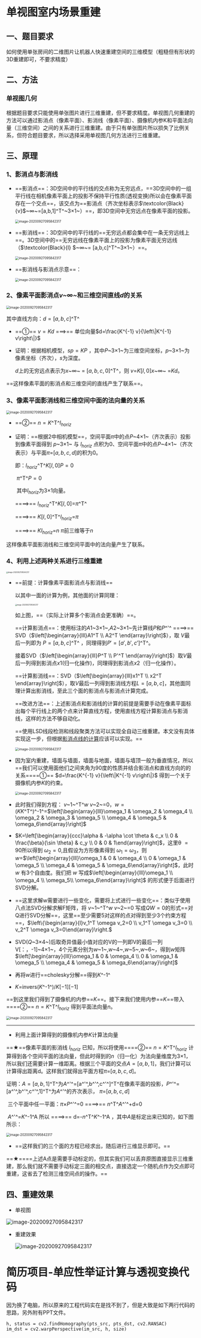 # 单视图室内场景重建

## 一、题目要求

如何使用单张房间的二维图片让机器人快速重建空间的三维模型（粗糙但有形状的3D重建即可，不要求精度）

## 二、方法

### 单视图几何

根据题目要求只能使用单张图片进行三维重建，但不要求精度。单视图几何重建的方法可以通过影消点（像素平面）、影消线（像素平面）、摄像机内参K和平面法向量（三维空间）之间的关系进行三维重建。由于只有单张图片所以损失了比例关系，但符合题目要求，所以选择采用单视图几何方法进行三维重建。

## 三、原理

### 1、影消点与影消线

   - ==影消点==：3D空间中的平行线的交点称为无穷远点，==3D空间中的一组平行线在相机像素平面上的投影不保持平行性质(透视变换)所以会在像素平面存在一个交点==，该交点为==影消点（齐次坐标表示$\textcolor{Black}{v}$~∞~=[a,b,1]^T^~3×1~）==，即3D空间中无穷远点在像素平面的投影。

     <img src="D:\桌面\offer\校招\灵动方程\图片\影消点.jpg" alt="image-20200927095842317" style="zoom:60%;" />

   - ==影消线==：3D空间中的平行线的==无穷远点都会集中在一条无穷远线上==。3D空间中的==无穷远线在像素平面上的投影为像素平面无穷远线（$\textcolor{Black}{l} $~∞~= [a,b,c]^T^~3×1~）==。

     <img src="D:\桌面\offer\校招\灵动方程\图片\影消线投影.png" alt="image-20200927095842317" style="zoom:60%;" />

   - ==影消线与影消点示意==：

     

     

     <img src="D:\桌面\offer\校招\灵动方程\图片\影消线，影消点.jpg" alt="image-20200927095842317" style="zoom:60%;" />

     

### 2、像素平面影消点$v$~∞~和三维空间直线$d$的关系

<img src="D:\桌面\offer\校招\灵动方程\图片\点与直线.jpg" alt="image-20200927095842317" style="zoom:60%;" />

其中直线方向：$d=[a,b,c]$^T^

- ==①== $v=Kd$     ===>==    单位向量$d=\frac{K^{-1} v}{\left\|K^{-1} v\right\|}$ 

- 证明：根据相机模型，$sp=KP$  ，其中$P$~3×1~为三维空间坐标，$p$~3×1~为像素坐标（齐次），$s$为深度。

  $d$上的无穷远点表示为$x$~∞~ = $[a,b,c,0]$^T^，则 $v$=$K[I,0]$$x$~∞~ =$Kd$。

==这样像素平面的影消点和三维空间的直线产生了联系==。

### 3、像素平面影消线和三维空间中面的法向量的关系

<img src="D:\桌面\offer\校招\灵动方程\图片\法向量和影消线.jpg" alt="image-20200927095842317" style="zoom:60%;" />

- ==②== $n=K$^T^$l_{\text {$horiz$}}$

- 证明：==根据2中相机模型==，空间平面$π$中的点$P$~4×1~（齐次表示）投影到像素平面得到 $p$~3×1~ 与 $l_{\text {$horiz$}}$ 点积为0、空间平面$π$中的点$P$~4×1~（齐次表示）与平面$π$=$[a,b,c,d]$的积为0。

  即：$l_{\text {$horiz$}}$^T^$K[I,0]P=0$

  ​		$π$^T^$P=0$

  ​		其中$l_{\text {$horiz$}}$为3×1向量。

  ====>==    $l_{\text {$horiz$}}$^T^$K[I,0]$=$π$^T^

  ====>==    $K[I,0]$^T^$l_{\text {$horiz$}}$=$π$

  ====>==	$K$$l_{\text {$horiz$}}$=$n$                $π$前三维等于$n$

这样像素平面影消线和三维空间平面中的法向量产生了联系。

### 4、利用上述两种关系进行三维重建

<img src="D:\桌面\offer\校招\灵动方程\图片\两种关系.jpg" alt="image-20200927095842317" style="zoom:30%;" />

- ==前提：计算像素平面影消点与影消线==

  以其中一面的计算为例，其他面的计算同理：

  <img src="D:\桌面\offer\校招\灵动方程\图片\计算影消.jpg" alt="image-20200927095842317" style="zoom:30%;" />

  如上图，==（实际上计算多个影消点会更准确）==。

  ==计算影消点==：使用标注的$A1$~3×1~,$A2$~3×1~先计算线$P$和$P$^'^    ====>==   SVD（$\left[\begin{array}{lll}A1^T \\ A2^T  \end{array}\right]$），取 $V$最后一列即为 $P=[a,b,c]$^T^ ，同理得到$P'=[a',b',c']$^T^。

  接着SVD（$\left[\begin{array}{lll}P^T \\ P'^T  \end{array}\right]$）取$V$最后一列得到影消点$x1$(归一化操作)，同理得到影消点$x2$（归一化操作）。

  ==计算影消线==：SVD（$\left[\begin{array}{lll}x1^T \\ x2^T  \end{array}\right]$），取$V$最后一列得到影消线方程$L=[a,b,c]$，其他面同理计算出影消线，至此三个面的影消点与影消点计算完成。

  ==改进方法==：上述影消点和影消线的计算的前提是需要手动在像素平面标出每个平行线上的两个点来计算直线方程，使用直线方程计算影消点与影消线，这样的方法不够自动化。

  ==使用LSD线段检测和线段聚类方法可以实现全自动三维重建。本文没有具体实现这一步，但根据[影消点线的计算](https://blog.csdn.net/ydy1107/article/details/121355836)应该可以实现。==

  <img src="D:\桌面\offer\校招\灵动方程\图片\自动计算影消.jpg" alt="image-20200927095842317" style="zoom:60%;" />

  

- 因为室内重建，墙面与墙面，墙面与地面，墙面与墙顶一般为垂直情况，所以==我们可以使用面他们之间夹角为90度的性质并结合影消点和直线方向的的关系====①==  $d=\frac{K^{-1} v}{\left\|K^{-1} v\right\|}$ 得到一个关于摄像机内参$K$的约束。

  <img src="D:\桌面\offer\校招\灵动方程\图片\两组平行线夹角.png" alt="image-20200927095842317" style="zoom:60%;" />

  

- 此时我们得到方程：  $v$~1~^T^$w$ $v$~2~=0，$w=(KK$^T^)^-1^$=$$\left[\begin{array}{lll}\omega_1 & \omega_2 & \omega_4 \\ \omega_2 & \omega_3 & \omega_5 \\ \omega_4 & \omega_5 & \omega_6\end{array}\right]$

- $K=\left[\begin{array}{ccc}\alpha & -\alpha \cot \theta & c_x \\ 0 & \frac{\beta}{\sin \theta} & c_y \\ 0 & 0 & 1\end{array}\right]$，这里θ $=90$所以得到  $\omega_2=0$,且假设为方形像素得到  $\omega_1=\omega_3$，则$w$$=$$\left[\begin{array}{lll}\omega_1 & 0 & \omega_4 \\ 0 & \omega_1 & \omega_5 \\ \omega_4 & \omega_5 & \omega_6\end{array}\right]$，此时 $w$ 有3个自由度。我们把 $w$ 写成$\left[\begin{array}{lll}\omega_1 \\ \omega_4 \\ \omega_5\\ \omega_6\end{array}\right]$ 的形式便于后面进行SVD分解。

- ==这里求解w需要进行一些变化，需要将上式进行一些变化==：类似于使用八点法SVD分解求解F矩阵，将 $v$~1~^T^$w$ $v$~2~=0 写成$QW=0$的形式==对Q进行SVD分解==，这里==至少需要5对这样的点对得到至少3个约束方程==，$\left\{\begin{array}{l}v_1^T \omega v_2=0 \\ v_1^T \omega v_3=0 \\ v_2^T \omega v_3=0\end{array}\right.$   

- SVD($Q$~3×4~)后取奇异值最小值对应的V的一列即V的最后一列V[：，-1]~4×1~，4个元素分别为$w$~1~,$w$~4~,$w$~5~,$w$~6~，得到$w$矩阵$\left[\begin{array}{lll}\omega_1 & 0 & \omega_4 \\ 0 & \omega_1 & \omega_5 \\ \omega_4 & \omega_5 & \omega_6\end{array}\right]$

- 再将$w$进行==cholesky分解==得到$K$^-1^

- $K=$invers($K$^-1^)/$K[-1][-1]$

==到这里我们得到了摄像机的内参==$K$==。接下来我们使用内参==$K$==带入====②==   $n=K$^T^$l_{\text {$horiz$}}$ 得到平面法向量$n$。

<img src="D:\桌面\offer\校招\灵动方程\图片\重构.jpg" alt="image-20200927095842317" style="zoom:60%;" />



- -----------------------------------------------------------------------------------------------------

- 利用上面计算得到的摄像机内参$K$计算法向量

==★==像素平面的影消线 $l_{\text {$horiz$}}$ 已知，所以将使用====②==   $n=K$^T^$l_{\text {$horiz$}}$ 计算得到各个空间平面的法向量，但此时得到的$n$（归一化）为法向量维度为3×1，所以我们还需要计算一维距离。根据三个平面的交点$A=[a,b,1]$，我们计算可以计算得出距离d。这样我们就得出平面方程$π$=$[a,b,c,d]$。



证明：$A=[a,b,1]$^T^为$A$^'^=[a^'^,b^'^,c^'^]^T^在像素平面的投影，$P$^'^=[a^'^,b^'^,c^'^,1]^T^为$A$^'^的齐次表示， $π$=$[a,b,c,d]$

​			三个平面中任一平面：$π$×$P$^'^=0   ====>==    $n$^T^$A$^'^+d=0   

​			$A$^'^=$K$^-1^A	所以 ====>==  d=-$n$^T^$K$^-1^A  ，其中$A$是标定出来已知的，如下图所示：

<img src="D:\桌面\offer\校招\灵动方程\图片\三平面交点.jpg" alt="image-20200927095842317" style="zoom:60%;" />

- ==这样我们的三个面的方程已经求出，随后进行三维显示即可。==

==★====上述A点是需要手动标定的，但其实我们可以丢弃原图直接显示三维重建，那么我们就不需要手动标定三面的相交点，直接选定一个随机点作为交点即可重建，这省去了检测三维空间点的操作。==

## 四、重建效果

- 单视图

<img src="D:\桌面\offer\校招\灵动方程\图片\原图.jpg" alt="image-20200927095842317" style="zoom:100%;" />

- 重建效果

  <img src="D:\桌面\offer\校招\灵动方程\图片\动图.gif" alt="image-20200927095842317" style="zoom:100%;" />

# 简历项目-单应性举证计算与透视变换代码

因为换了电脑，所以原来的工程代码实在是找不到了，但是大致是如下两行代码的思路，另外附有PPT文件。

```
h, status = cv2.findHomography(pts_src, pts_dst, cv2.RANSAC)
im_dst = cv2.warpPerspective(im_src, h, size)
```

